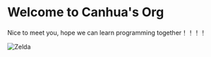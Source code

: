 # Welcome to Canhua's Org

Nice to meet you, hope we can learn programming together！！！！


![Zelda](https://img.3dmgame.com/uploads/allimg/170609/316-1F609153404.png)
